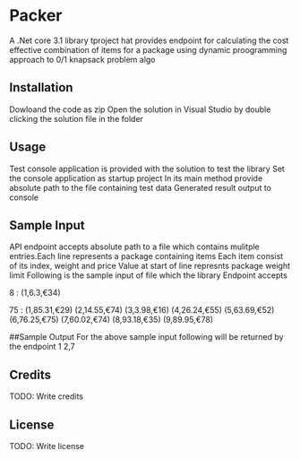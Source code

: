 # Packer

A .Net core 3.1 library tproject hat provides endpoint for calculating the cost effective combination of items for a package using dynamic proogramming approach to 0/1 knapsack problem algo

## Installation
Dowloand the code as zip
Open the solution in Visual Studio by double clicking the solution file in the folder

## Usage
Test console application is provided with the solution to test the library
Set the console application as startup project
In its main method provide absolute path to the file containing test data
Generated result output to console

## Sample Input 
API endpoint accepts absolute path to a file which contains mulitple entries.Each line represents a package containing items
Each item consist of its index, weight and price
Value at start of line represnts package weight limit
Following is the sample input of file which the library Endpoint accepts

8 : (1,6.3,€34)

75 : (1,85.31,€29) (2,14.55,€74) (3,3.98,€16) (4,26.24,€55) (5,63.69,€52) (6,76.25,€75) (7,60.02,€74) (8,93.18,€35) (9,89.95,€78)

##Sample Output
For the above sample input following will be returned by the endpoint
1
2,7

## Credits

TODO: Write credits

## License

TODO: Write license
